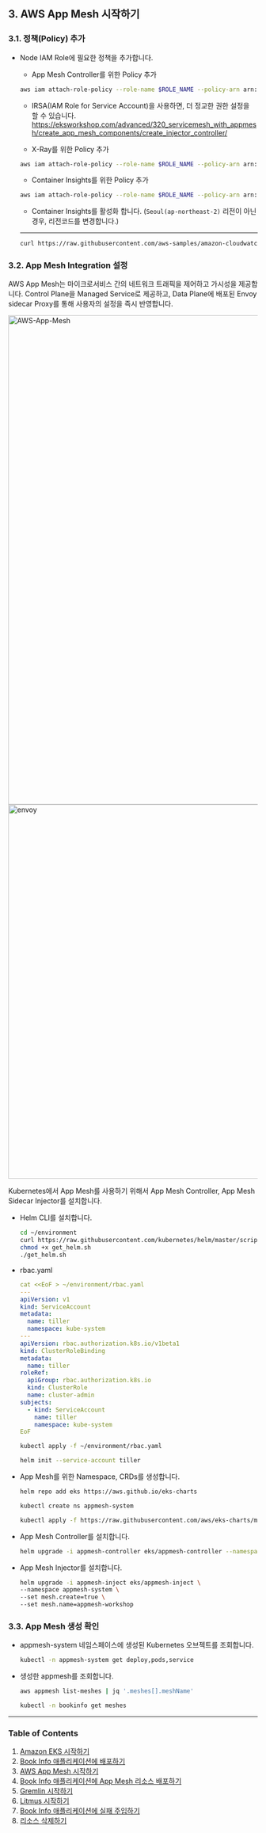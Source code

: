## 3. AWS App Mesh 시작하기

### 3.1. 정책(Policy) 추가

* Node IAM Role에 필요한 정책을 추가합니다.

   * App Mesh Controller를 위한 Policy 추가

    ```bash
    aws iam attach-role-policy --role-name $ROLE_NAME --policy-arn arn:aws:iam::aws:policy/AWSAppMeshFullAccess
    ```
     * IRSA(IAM Role for Service Account)을 사용하면, 더 정교한 권한 설정을 할 수 있습니다.
     https://eksworkshop.com/advanced/320_servicemesh_with_appmesh/create_app_mesh_components/create_injector_controller/
    
   * X-Ray를 위한 Policy 추가
    
    ```bash
    aws iam attach-role-policy --role-name $ROLE_NAME --policy-arn arn:aws:iam::aws:policy/AWSXrayFullAccess 
    ```
    
   * Container Insights를 위한 Policy 추가
   
    ```bash
    aws iam attach-role-policy --role-name $ROLE_NAME --policy-arn arn:aws:iam::aws:policy/CloudWatchAgentServerPolicy 
    ```

   * Container Insights를 활성화 합니다. 
    (`Seoul(ap-northeast-2)` 리전이 아닌 경우, 리전코드를 변경합니다.)
  ---
    ```bash
    curl https://raw.githubusercontent.com/aws-samples/amazon-cloudwatch-container-insights/master/k8s-yaml-templates/quickstart/cwagent-fluentd-quickstart.yaml | sed "s/{{cluster_name}}/eksworkshop-eksctl/;s/{{region_name}}/ap-northeast-2/" | kubectl apply -f -
    ```

### 3.2. App Mesh Integration 설정

AWS App Mesh는 마이크로서비스 간의 네트워크 트래픽을 제어하고 가시성을 제공합니다.
Control Plane을 Managed Service로 제공하고, Data Plane에 배포된 Envoy sidecar Proxy를 통해 사용자의 설정을 즉시 반영합니다.

<img width="988" alt="AWS-App-Mesh" src="https://user-images.githubusercontent.com/6407492/78212880-0f899480-74ec-11ea-94dc-38efc5c7fc1a.png">

<img width="756" alt="envoy" src="https://user-images.githubusercontent.com/6407492/78213167-c4bc4c80-74ec-11ea-95b9-9178be30fb6f.png">

Kubernetes에서 App Mesh를 사용하기 위해서 App Mesh Controller, App Mesh Sidecar Injector를 설치합니다.

* Helm CLI를 설치합니다.

    ```bash
    cd ~/environment 
    curl https://raw.githubusercontent.com/kubernetes/helm/master/scripts/get > get_helm.sh 
    chmod +x get_helm.sh 
    ./get_helm.sh
    ```
    
* rbac.yaml    

    ```yaml
    cat <<EoF > ~/environment/rbac.yaml
    ---
    apiVersion: v1
    kind: ServiceAccount
    metadata:
      name: tiller
      namespace: kube-system
    ---
    apiVersion: rbac.authorization.k8s.io/v1beta1
    kind: ClusterRoleBinding
    metadata:
      name: tiller
    roleRef:
      apiGroup: rbac.authorization.k8s.io
      kind: ClusterRole
      name: cluster-admin
    subjects:
      - kind: ServiceAccount
        name: tiller
        namespace: kube-system
    EoF
    ```
    
    ```bash
    kubectl apply -f ~/environment/rbac.yaml
    ```
    
    ```bash
    helm init --service-account tiller
    ```

* App Mesh를 위한 Namespace, CRDs를 생성합니다.

    ```bash
    helm repo add eks https://aws.github.io/eks-charts
    ```
    
    ```bash
    kubectl create ns appmesh-system
    ```
    
    ```bash
    kubectl apply -f https://raw.githubusercontent.com/aws/eks-charts/master/stable/appmesh-controller/crds/crds.yaml
    ```

* App Mesh Controller를 설치합니다.

    ```bash
    helm upgrade -i appmesh-controller eks/appmesh-controller --namespace appmesh-system
    ```

* App Mesh Injector를 설치합니다.

    ```bash
    helm upgrade -i appmesh-inject eks/appmesh-inject \
    --namespace appmesh-system \
    --set mesh.create=true \
    --set mesh.name=appmesh-workshop
    ```
    

### 3.3. App Mesh 생성 확인

* appmesh-system 네임스페이스에 생성된 Kubernetes 오브젝트를 조회합니다.

    ```bash  
    kubectl -n appmesh-system get deploy,pods,service
    ```  
    
* 생성한 appmesh를 조회합니다.
    
    ```bash  
    aws appmesh list-meshes | jq '.meshes[].meshName'
    ``` 
    
    ```bash    
    kubectl -n bookinfo get meshes
    ``` 


---
### Table of Contents
1. [Amazon EKS 시작하기](100_amazon_eks.md)
2. [Book Info 애플리케이션에 배포하기](200_bookinfo_app.md)
3. [AWS App Mesh 시작하기](300_aws_app_mesh.md)
4. [Book Info 애플리케이션에 App Mesh 리소스 배포하기](400_app_mesh_deploy.md)
5. [Gremlin 시작하기](500_gremlin.md)
6. [Litmus 시작하기](600_litmus.md)
7. [Book Info 애플리케이션에 실패 주입하기](700_failure_injection.md)
8. [리소스 삭제하기](800_cleanup.md)
